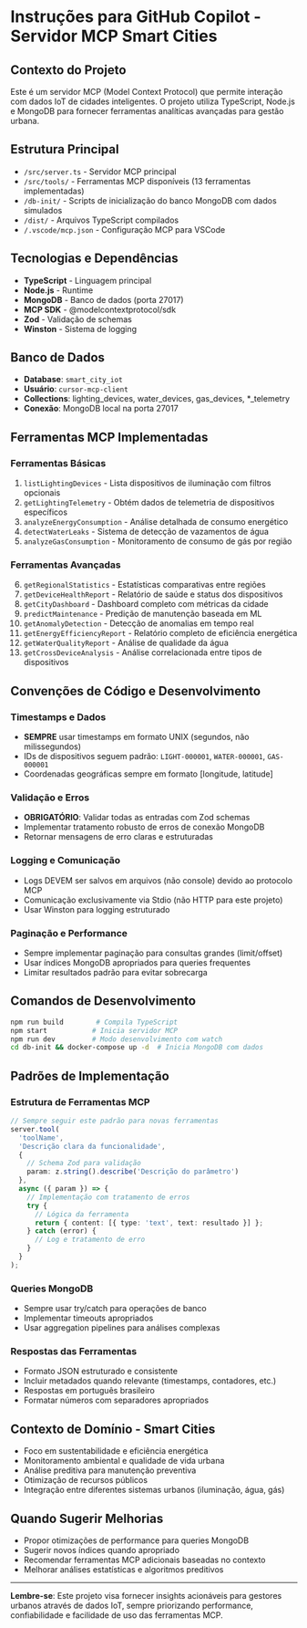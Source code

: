 # Instruções para GitHub Copilot - Servidor MCP Smart Cities

## Contexto do Projeto
Este é um servidor MCP (Model Context Protocol) que permite interação com dados IoT de cidades inteligentes. O projeto utiliza TypeScript, Node.js e MongoDB para fornecer ferramentas analíticas avançadas para gestão urbana.

## Estrutura Principal
- `/src/server.ts` - Servidor MCP principal
- `/src/tools/` - Ferramentas MCP disponíveis (13 ferramentas implementadas)
- `/db-init/` - Scripts de inicialização do banco MongoDB com dados simulados
- `/dist/` - Arquivos TypeScript compilados
- `/.vscode/mcp.json` - Configuração MCP para VSCode

## Tecnologias e Dependências
- **TypeScript** - Linguagem principal
- **Node.js** - Runtime
- **MongoDB** - Banco de dados (porta 27017)
- **MCP SDK** - @modelcontextprotocol/sdk
- **Zod** - Validação de schemas
- **Winston** - Sistema de logging

## Banco de Dados
- **Database**: `smart_city_iot`
- **Usuário**: `cursor-mcp-client`
- **Collections**: lighting_devices, water_devices, gas_devices, *_telemetry
- **Conexão**: MongoDB local na porta 27017

## Ferramentas MCP Implementadas

### Ferramentas Básicas
1. `listLightingDevices` - Lista dispositivos de iluminação com filtros opcionais
2. `getLightingTelemetry` - Obtém dados de telemetria de dispositivos específicos
3. `analyzeEnergyConsumption` - Análise detalhada de consumo energético
4. `detectWaterLeaks` - Sistema de detecção de vazamentos de água
5. `analyzeGasConsumption` - Monitoramento de consumo de gás por região

### Ferramentas Avançadas
6. `getRegionalStatistics` - Estatísticas comparativas entre regiões
7. `getDeviceHealthReport` - Relatório de saúde e status dos dispositivos
8. `getCityDashboard` - Dashboard completo com métricas da cidade
9. `predictMaintenance` - Predição de manutenção baseada em ML
10. `getAnomalyDetection` - Detecção de anomalias em tempo real
11. `getEnergyEfficiencyReport` - Relatório completo de eficiência energética
12. `getWaterQualityReport` - Análise de qualidade da água
13. `getCrossDeviceAnalysis` - Análise correlacionada entre tipos de dispositivos

## Convenções de Código e Desenvolvimento

### Timestamps e Dados
- **SEMPRE** usar timestamps em formato UNIX (segundos, não milissegundos)
- IDs de dispositivos seguem padrão: `LIGHT-000001`, `WATER-000001`, `GAS-000001`
- Coordenadas geográficas sempre em formato [longitude, latitude]

### Validação e Erros
- **OBRIGATÓRIO**: Validar todas as entradas com Zod schemas
- Implementar tratamento robusto de erros de conexão MongoDB
- Retornar mensagens de erro claras e estruturadas

### Logging e Comunicação
- Logs DEVEM ser salvos em arquivos (não console) devido ao protocolo MCP
- Comunicação exclusivamente via Stdio (não HTTP para este projeto)
- Usar Winston para logging estruturado

### Paginação e Performance
- Sempre implementar paginação para consultas grandes (limit/offset)
- Usar índices MongoDB apropriados para queries frequentes
- Limitar resultados padrão para evitar sobrecarga

## Comandos de Desenvolvimento
```bash
npm run build        # Compila TypeScript
npm start           # Inicia servidor MCP
npm run dev         # Modo desenvolvimento com watch
cd db-init && docker-compose up -d  # Inicia MongoDB com dados
```

## Padrões de Implementação

### Estrutura de Ferramentas MCP
```typescript
// Sempre seguir este padrão para novas ferramentas
server.tool(
  'toolName',
  'Descrição clara da funcionalidade',
  {
    // Schema Zod para validação
    param: z.string().describe('Descrição do parâmetro')
  },
  async ({ param }) => {
    // Implementação com tratamento de erros
    try {
      // Lógica da ferramenta
      return { content: [{ type: 'text', text: resultado }] };
    } catch (error) {
      // Log e tratamento de erro
    }
  }
);
```

### Queries MongoDB
- Sempre usar try/catch para operações de banco
- Implementar timeouts apropriados
- Usar aggregation pipelines para análises complexas

### Respostas das Ferramentas
- Formato JSON estruturado e consistente
- Incluir metadados quando relevante (timestamps, contadores, etc.)
- Respostas em português brasileiro
- Formatar números com separadores apropriados

## Contexto de Domínio - Smart Cities
- Foco em sustentabilidade e eficiência energética
- Monitoramento ambiental e qualidade de vida urbana
- Análise preditiva para manutenção preventiva
- Otimização de recursos públicos
- Integração entre diferentes sistemas urbanos (iluminação, água, gás)

## Quando Sugerir Melhorias
- Propor otimizações de performance para queries MongoDB
- Sugerir novos índices quando apropriado
- Recomendar ferramentas MCP adicionais baseadas no contexto
- Melhorar análises estatísticas e algoritmos preditivos

---

**Lembre-se**: Este projeto visa fornecer insights acionáveis para gestores urbanos através de dados IoT, sempre priorizando performance, confiabilidade e facilidade de uso das ferramentas MCP. 
